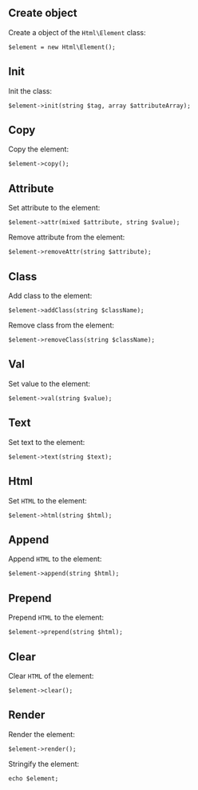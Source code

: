 Create object
-------------

Create a object of the `Html\Element` class:

```
$element = new Html\Element();
```


Init
----

Init the class:

```
$element->init(string $tag, array $attributeArray);
```


Copy
----

Copy the element:

```
$element->copy();
```


Attribute
---------

Set attribute to the element:

```
$element->attr(mixed $attribute, string $value);
```

Remove attribute from the element:

```
$element->removeAttr(string $attribute);
```


Class
-----

Add class to the element:

```
$element->addClass(string $className);
```

Remove class from the element:

```
$element->removeClass(string $className);
```


Val
---

Set value to the element:

```
$element->val(string $value);
```


Text
----

Set text to the element:

```
$element->text(string $text);
```


Html
----

Set `HTML` to the element:

```
$element->html(string $html);
```


Append
------

Append `HTML` to the element:

```
$element->append(string $html);
```


Prepend
------

Prepend `HTML` to the element:

```
$element->prepend(string $html);
```


Clear
-----

Clear `HTML` of the element:

```
$element->clear();
```


Render
------

Render the element:

```
$element->render();
```

Stringify the element:

```
echo $element;
```